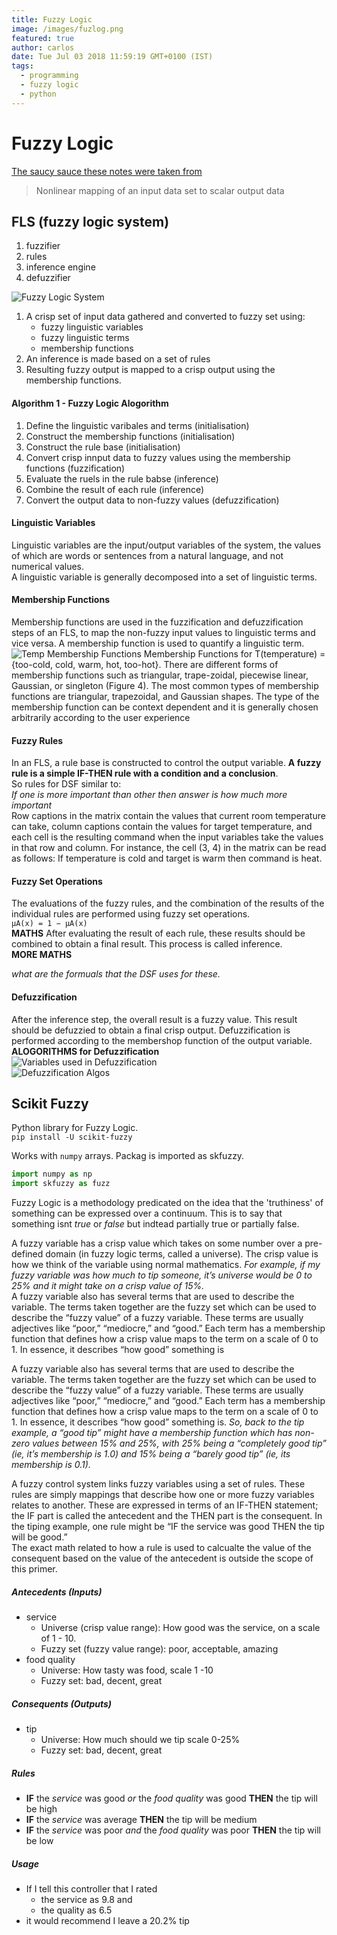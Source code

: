 ```yaml
---
title: Fuzzy Logic
image: /images/fuzlog.png  
featured: true
author: carlos
date: Tue Jul 03 2018 11:59:19 GMT+0100 (IST)
tags:
  - programming  
  - fuzzy logic  
  - python  
---
```


# Fuzzy Logic
[The saucy sauce these notes were taken from](http://cs.bilkent.edu.tr/~zeynep/files/short_fuzzy_logic_tutorial.pdf)

> Nonlinear mapping of an input data set to scalar output data  

## FLS (fuzzy logic system)  

 1. fuzzifier  
 2. rules  
 3. inference engine  
 4. defuzzifier  

![Fuzzy Logic System](/images/fls.png)  


 1. A crisp set of input data gathered and converted to fuzzy set using:  
     * fuzzy linguistic variables  
     * fuzzy linguistic terms  
     * membership functions  
 2. An inference is made based on a set of rules  
 3. Resulting fuzzy output is mapped to a crisp output using the membership functions.  

#### Algorithm 1 - Fuzzy Logic Alogorithm  

 1. Define the linguistic varibales and terms (initialisation)  
 2. Construct the membership functions (initialisation)  
 3. Construct the rule base (initialisation)  
 4. Convert crisp innput data to fuzzy values using the membership functions (fuzzification)  
 5. Evaluate the ruels in the rule babse (inference)  
 6. Combine the result of each rule (inference)  
 7. Convert the output data to non-fuzzy values (defuzzification)  


#### Linguistic Variables  

Linguistic variables are the input/output variables of the system, the values of which are words or sentences from a natural language, and not numerical values.  
A linguistic variable is generally decomposed into a set of linguistic terms.  

#### Membership Functions  
Membership functions are used in the fuzzification and defuzzification steps of an FLS, to map the non-fuzzy input values to linguistic terms and vice versa.
A membership function is used to quantify a linguistic term. 
![Temp Membership Functions](/images/temp.jpg)
Membership Functions for T(temperature) = {too-cold, cold, warm, hot, too-hot}.
There are different forms of membership functions such as triangular, trape-zoidal, piecewise linear, Gaussian, or singleton (Figure 4). The most common types of membership 
functions are triangular, trapezoidal, and Gaussian shapes. The type of the membership function can be context dependent and it is generally chosen arbitrarily according to the user experience  

#### Fuzzy Rules
In an FLS, a rule base is constructed to control the output variable. **A fuzzy rule is a simple IF-THEN rule with a condition and a conclusion**.  
So rules for DSF similar to:  
*If one is more important than other then answer is how much more important*    
Row captions in the matrix contain the values that current room temperature can take, column captions contain the values for target temperature, and each cell is the resulting
command when the input variables take the values in that row and column. For instance, the cell (3, 4) in the matrix can be read as follows: If temperature is cold and target is warm then command is heat.  

#### Fuzzy Set Operations
The evaluations of the fuzzy rules, and the combination of the results of the individual rules are performed using fuzzy set operations.  
  `μA(x) = 1 − μA(x)`  
  **MATHS**
After evaluating the result of each rule, these results should be combined to obtain a final result. This process is called inference.   
  **MORE MATHS**  

*what are the formuals that the DSF uses for these.*  

#### Defuzzification  
After the inference step, the overall result is a fuzzy value. This result should be defuzzied to obtain a final crisp output. Defuzzification is performed according to the membershop function of the output variable.  
**ALOGORITHMS for Defuzzification**  
![Variables used in Defuzzification](/images/defuzz2.png)  
![Defuzzification Algos](/images/defuzz1.png)  


## Scikit Fuzzy
Python library for Fuzzy Logic.   
`pip install -U scikit-fuzzy`  

Works with `numpy` arrays. Packag is imported as skfuzzy.  
```python  
import numpy as np
import skfuzzy as fuzz  
```  

Fuzzy Logic is a methodology predicated on the idea that the 'truthiness' of something can be expressed over a continuum. This is to say that something isnt *true* or *false* but indtead partially true or partially false.  

A fuzzy variable has a crisp value which takes on some number over a pre-defined domain (in fuzzy logic terms, called a universe). The crisp value is how we think of the variable using normal mathematics. *For example, if my fuzzy variable was how much to tip someone, it’s universe would be 0 to 25% and it might take on a crisp value of 15%.*  
A fuzzy variable also has several terms that are used to describe the variable. The terms taken together are the fuzzy set which can be used to describe the “fuzzy value” of a fuzzy variable. These terms are usually adjectives like “poor,” “mediocre,” and “good.” Each term has a membership function that defines how a crisp value maps to the term on a scale of 0 to 1. In essence, it describes “how good” something is

A fuzzy variable also has several terms that are used to describe the variable. The terms taken together are the fuzzy set which can be used to describe the “fuzzy value” of a fuzzy variable. These terms are usually adjectives like “poor,” “mediocre,” and “good.” Each term has a membership function that defines how a crisp value maps to the term on a scale of 0 to 1. In essence, it describes “how good” something is. *So, back to the tip example, a “good tip” might have a membership function which has non-zero values between 15% and 25%, with 25% being a “completely good tip” (ie, it’s membership is 1.0) and 15% being a “barely good tip” (ie, its membership is 0.1).*

A fuzzy control system links fuzzy variables using a set of rules. These rules are simply mappings that describe how one or more fuzzy variables relates to another. These are expressed in terms of an IF-THEN statement; the IF part is called the antecedent and the THEN part is the consequent. In the tiping example, one rule might be “IF the service was good THEN the tip will be good.”   
The exact math related to how a rule is used to calcualte the value of the consequent based on the value of the antecedent is outside the scope of this primer.


##### Antecedents (Inputs)  
 - service  
     - Universe (crisp value range): How good was the service, on a scale of 1 - 10.  
     - Fuzzy set (fuzzy value range): poor, acceptable, amazing  
 - food quality  
     - Universe: How tasty was food, scale 1 -10  
     - Fuzzy set: bad, decent, great  

##### Consequents (Outputs)  
  - tip
      - Universe: How much should we tip scale 0-25%  
      - Fuzzy set: bad, decent, great

##### Rules  
  -   **IF** the *service* was good *or* the *food quality* was good **THEN** the tip will be high  
  - **IF** the *service* was average **THEN** the tip will be medium  
  - **IF** the *service* was poor *and* the *food quality* was poor **THEN** the tip will be low  

##### Usage  
  - If I tell this controller that I rated
      - the service as 9.8 and  
      - the quality as 6.5  
  - it would recommend I leave a 20.2% tip  

#####   
